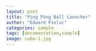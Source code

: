 ```yaml
---
layout: post
title: "Ping Pong Ball Launcher"
author: "Edward Pieluc"
categories: sample
tags: [documentation,sample]
image: cuba-1.jpg
---
```

